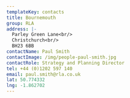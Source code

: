```yaml
---
templateKey: contacts
title: Bournemouth
group: RLA
address: |-
  Parley Green Lane<br/>
  Christchurch<br/>
  BH23 6BB
contactName: Paul Smith
contactImage: /img/people-paul-smith.jpg
contactRole: Strategy and Planning Director
tel: +44 (0)1202 597 140
email: paul.smith@rla.co.uk
lat: 50.774332
lng: -1.862702
---
```

